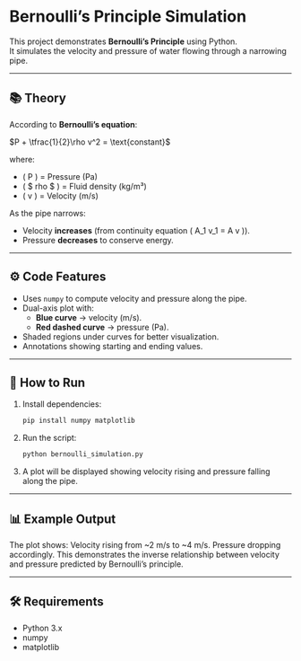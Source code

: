 # Bernoulli’s Principle Simulation

This project demonstrates **Bernoulli’s Principle** using Python.  
It simulates the velocity and pressure of water flowing through a narrowing pipe.

---

## 📚 Theory

According to **Bernoulli’s equation**:

$P + \tfrac{1}{2}\rho v^2 = \text{constant}$

where:
- \( P \) = Pressure (Pa)  
- \( $ rho $ \) = Fluid density (kg/m³)  
- \( v \) = Velocity (m/s)  

As the pipe narrows:
- Velocity **increases** (from continuity equation \( A_1 v_1 = A v \)).  
- Pressure **decreases** to conserve energy.

---

## ⚙️ Code Features
- Uses `numpy` to compute velocity and pressure along the pipe.  
- Dual-axis plot with:
  - **Blue curve** → velocity (m/s).  
  - **Red dashed curve** → pressure (Pa).  
- Shaded regions under curves for better visualization.  
- Annotations showing starting and ending values.  

---

## 🚀 How to Run
1. Install dependencies:
   ```bash
   pip install numpy matplotlib
   ```
2. Run the script:
   ```bash
   python bernoulli_simulation.py
   ```
3. A plot will be displayed showing velocity rising and pressure falling along the pipe.

---

## 📊 Example Output

The plot shows:
Velocity rising from ~2 m/s to ~4 m/s.
Pressure dropping accordingly.
This demonstrates the inverse relationship between velocity and pressure predicted by Bernoulli’s principle.

---

## 🛠 Requirements

- Python 3.x
- numpy
- matplotlib